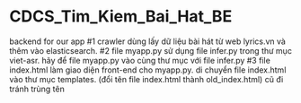 # CDCS_Tim_Kiem_Bai_Hat_BE



backend for our app
#1
crawler dùng lấy dữ liệu bài hát từ web lyrics.vn và thêm vào elasticsearch.
#2
file myapp.py sử dụng file infer.py trong thư mục viet-asr. hãy để file myapp.py vào cùng thư mục với file infer.py
#3
file index.html làm giao diện front-end cho myapp.py. di chuyển file index.html vào thư mục templates. (đổi tên file index.html thành old_index.html) cũ đi tránh trùng tên
